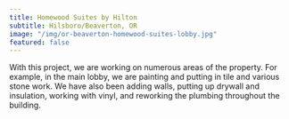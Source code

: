 ```yaml
---
title: Homewood Suites by Hilton
subtitle: Hilsboro/Beaverton, OR
image: "/img/or-beaverton-homewood-suites-lobby.jpg"
featured: false
---
```


With this project, we are working on numerous areas of the property. For example, in the main lobby, we are painting and putting in tile and various stone work. We have also been adding walls, putting up drywall and insulation, working with vinyl, and reworking the plumbing throughout the building.
